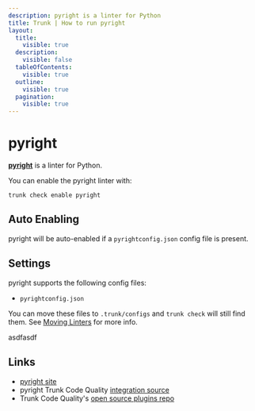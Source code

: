 ```yaml
---
description: pyright is a linter for Python
title: Trunk | How to run pyright
layout:
  title:
    visible: true
  description:
    visible: false
  tableOfContents:
    visible: true
  outline:
    visible: true
  pagination:
    visible: true
---
```


# pyright

[**pyright**](https://github.com/microsoft/pyright) is a linter for Python.

You can enable the pyright linter with:

```shell
trunk check enable pyright
```

## Auto Enabling

pyright will be auto-enabled if a `pyrightconfig.json` config file is present.

## Settings

pyright supports the following config files:
* `pyrightconfig.json`

You can move these files to `.trunk/configs` and `trunk check` will still find them. See [Moving Linters](../configure-linters.md#moving-linters) for more info.





asdfasdf



## Links

- [pyright site](https://github.com/microsoft/pyright)
- pyright Trunk Code Quality [integration source](https://github.com/trunk-io/plugins/tree/main/linters/pyright)
- Trunk Code Quality's [open source plugins repo](https://github.com/trunk-io/plugins/tree/main)
